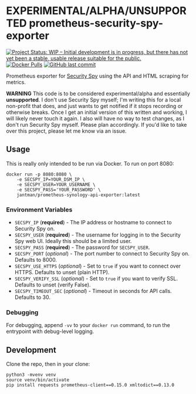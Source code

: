 # EXPERIMENTAL/ALPHA/UNSUPPORTED prometheus-security-spy-exporter

[![Project Status: WIP – Initial development is in progress, but there has not yet been a stable, usable release suitable for the public.](https://www.repostatus.org/badges/latest/wip.svg)](https://www.repostatus.org/#wip) [![Docker Pulls](https://img.shields.io/docker/pulls/jantman/prometheus-security-spy-exporter)](https://hub.docker.com/repository/docker/jantman/prometheus-security-spy-exporter) [![GitHub last commit](https://img.shields.io/github/last-commit/jantman/prometheus-security-spy-exporter)](https://github.com/jantman/prometheus-security-spy-exporter)

Prometheus exporter for [Security Spy](https://www.bensoftware.com/securityspy/) using the API and HTML scraping for metrics.

**WARNING** This code is to be considered experimental/alpha and essentially **unsupported**. I don't use Security Spy myself; I'm writing this for a local non-profit that does, and just wants to get notified if it stops recording or otherwise breaks. Once I get an initial version of this written and working, I will likely never touch it again. I also will have no way to test changes, as I don't run Security Spy myself. Please plan accordingly. If you'd like to take over this project, please let me know via an issue.

## Usage

This is really only intended to be run via Docker. To run on port 8080:

```
docker run -p 8080:8080 \
    -e SECSPY_IP=YOUR_DSM_IP \
    -e SECSPY_USER=YOUR_USERNAME \
    -e SECSPY_PASS='YOUR_PASSWORD' \
    jantman/prometheus-synology-api-exporter:latest
```

### Environment Variables

* `SECSPY_IP` (**required**) - The IP address or hostname to connect to Security Spy on.
* `SECSPY_USER` (**required**) - The username for logging in to the Security Spy web UI. Ideally this should be a limited user.
* `SECSPY_PASS` (**required**) - The password for `SECSPY_USER`.
* `SECSPY_PORT` (*optional*) - The port number to connect to Security Spy on. Defaults to 8000.
* `SECSPY_USE_HTTPS` (*optional*) - Set to `true` if you want to connect over HTTPS. Defaults to unset (plain HTTP).
* `SECSPY_VERIFY_SSL` (*optional*) - Set to `true` if you want to verify SSL. Defaults to unset (verify False).
* `SECSPY_TIMEOUT_SEC` (*optional*) - Timeout in seconds for API calls. Defaults to 30.

### Debugging

For debugging, append `-vv` to your `docker run` command, to run the entrypoint with debug-level logging.

## Development

Clone the repo, then in your clone:

```
python3 -mvenv venv
source venv/bin/activate
pip install requests prometheus-client==0.15.0 xmltodict==0.13.0
```
